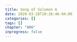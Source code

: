 ```yaml
---
title: Song of Solomon 6
date: 2020-03-28T20:26:46-04:00
categories: []
tags: []
chapter: "006"
inprogress: false
---
```


